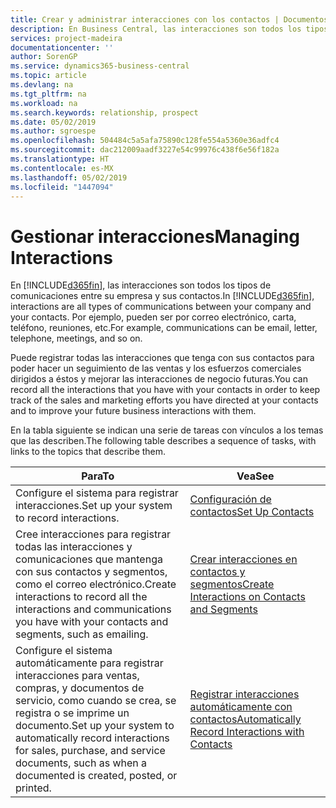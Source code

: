```yaml
---
title: Crear y administrar interacciones con los contactos | Documentos de Microsoft
description: En Business Central, las interacciones son todos los tipos de comunicaciones entre su empresa y sus contactos. Por ejemplo, pueden ser por correo electrónico, carta, teléfono, reuniones, etc.
services: project-madeira
documentationcenter: ''
author: SorenGP
ms.service: dynamics365-business-central
ms.topic: article
ms.devlang: na
ms.tgt_pltfrm: na
ms.workload: na
ms.search.keywords: relationship, prospect
ms.date: 05/02/2019
ms.author: sgroespe
ms.openlocfilehash: 504484c5a5afa75890c128fe554a5360e36adfc4
ms.sourcegitcommit: dac212009aadf3227e54c99976c438f6e56f182a
ms.translationtype: HT
ms.contentlocale: es-MX
ms.lasthandoff: 05/02/2019
ms.locfileid: "1447094"
---
```

# <a name="managing-interactions"></a><span data-ttu-id="a7327-104">Gestionar interacciones</span><span class="sxs-lookup"><span data-stu-id="a7327-104">Managing Interactions</span></span>
<span data-ttu-id="a7327-105">En [!INCLUDE[d365fin](includes/d365fin_md.md)], las interacciones son todos los tipos de comunicaciones entre su empresa y sus contactos.</span><span class="sxs-lookup"><span data-stu-id="a7327-105">In [!INCLUDE[d365fin](includes/d365fin_md.md)], interactions are all types of communications between your company and your contacts.</span></span> <span data-ttu-id="a7327-106">Por ejemplo, pueden ser por correo electrónico, carta, teléfono, reuniones, etc.</span><span class="sxs-lookup"><span data-stu-id="a7327-106">For example, communications can be email, letter, telephone, meetings, and so on.</span></span>

<span data-ttu-id="a7327-107">Puede registrar todas las interacciones que tenga con sus contactos para poder hacer un seguimiento de las ventas y los esfuerzos comerciales dirigidos a éstos y mejorar las interacciones de negocio futuras.</span><span class="sxs-lookup"><span data-stu-id="a7327-107">You can record all the interactions that you have with your contacts in order to keep track of the sales and marketing efforts you have directed at your contacts and to improve your future business interactions with them.</span></span>

<span data-ttu-id="a7327-108">En la tabla siguiente se indican una serie de tareas con vínculos a los temas que las describen.</span><span class="sxs-lookup"><span data-stu-id="a7327-108">The following table describes a sequence of tasks, with links to the topics that describe them.</span></span>

| <span data-ttu-id="a7327-109">Para</span><span class="sxs-lookup"><span data-stu-id="a7327-109">To</span></span> | <span data-ttu-id="a7327-110">Vea</span><span class="sxs-lookup"><span data-stu-id="a7327-110">See</span></span> |
| --- | --- |
| <span data-ttu-id="a7327-111">Configure el sistema para registrar interacciones.</span><span class="sxs-lookup"><span data-stu-id="a7327-111">Set up your system to record interactions.</span></span> |[<span data-ttu-id="a7327-112">Configuración de contactos</span><span class="sxs-lookup"><span data-stu-id="a7327-112">Set Up Contacts</span></span>](marketing-setup-contacts.md) |
|<span data-ttu-id="a7327-113">Cree interacciones para registrar todas las interacciones y comunicaciones que mantenga con sus contactos y segmentos, como el correo electrónico.</span><span class="sxs-lookup"><span data-stu-id="a7327-113">Create interactions to record all the interactions and communications you have with your contacts and segments, such as emailing.</span></span>|[<span data-ttu-id="a7327-114">Crear interacciones en contactos y segmentos</span><span class="sxs-lookup"><span data-stu-id="a7327-114">Create Interactions on Contacts and Segments</span></span>](marketing-how-create-interactions.md)|
|<span data-ttu-id="a7327-115">Configure el sistema automáticamente para registrar interacciones para ventas, compras, y documentos de servicio, como cuando se crea, se registra o se imprime un documento.</span><span class="sxs-lookup"><span data-stu-id="a7327-115">Set up your system to automatically record interactions for sales, purchase, and service documents, such as when a documented is created, posted, or printed.</span></span>|[<span data-ttu-id="a7327-116">Registrar interacciones automáticamente con contactos</span><span class="sxs-lookup"><span data-stu-id="a7327-116">Automatically Record Interactions with Contacts</span></span>](marketing-auto-record-interactions.md)|
